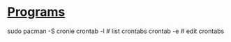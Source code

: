 # [Programs](Programs)

sudo pacman -S cronie
crontab -l # list crontabs
crontab -e # edit crontabs
